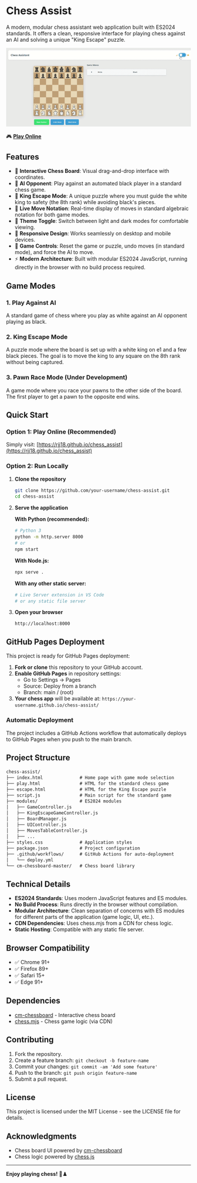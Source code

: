 # Chess Assist

A modern, modular chess assistant web application built with ES2024 standards. It offers a clean, responsive interface for playing chess against an AI and solving a unique "King Escape" puzzle.

![Chess Assist Demo](./demo.gif)

🎮 **[Play Online](https://rjj18.github.io/chess_assist)**

## Features

- 🎯 **Interactive Chess Board**: Visual drag-and-drop interface with coordinates.
- 🤖 **AI Opponent**: Play against an automated black player in a standard chess game.
- 🧩 **King Escape Mode**: A unique puzzle where you must guide the white king to safety (the 8th rank) while avoiding black's pieces.
- 📝 **Live Move Notation**: Real-time display of moves in standard algebraic notation for both game modes.
- 🎨 **Theme Toggle**: Switch between light and dark modes for comfortable viewing.
- 📱 **Responsive Design**: Works seamlessly on desktop and mobile devices.
- 🔄 **Game Controls**: Reset the game or puzzle, undo moves (in standard mode), and force the AI to move.
- ⚡ **Modern Architecture**: Built with modular ES2024 JavaScript, running directly in the browser with no build process required.

## Game Modes

### 1. Play Against AI
A standard game of chess where you play as white against an AI opponent playing as black.

### 2. King Escape Mode
A puzzle mode where the board is set up with a white king on e1 and a few black pieces. The goal is to move the king to any square on the 8th rank without being captured.

### 3. Pawn Race Mode (Under Development)
A game mode where you race your pawns to the other side of the board. The first player to get a pawn to the opposite end wins.

## Quick Start

### Option 1: Play Online (Recommended)
Simply visit: [https://rjj18.github.io/chess_assist](https://rjj18.github.io/chess_assist)

### Option 2: Run Locally

1.  **Clone the repository**
    ```bash
    git clone https://github.com/your-username/chess-assist.git
    cd chess-assist
    ```

2.  **Serve the application**

    **With Python (recommended):**
    ```bash
    # Python 3
    python -m http.server 8000
    # or
    npm start
    ```

    **With Node.js:**
    ```bash
    npx serve .
    ```

    **With any other static server:**
    ```bash
    # Live Server extension in VS Code
    # or any static file server
    ```

3.  **Open your browser**
    ```
    http://localhost:8000
    ```

## GitHub Pages Deployment

This project is ready for GitHub Pages deployment:

1.  **Fork or clone** this repository to your GitHub account.
2.  **Enable GitHub Pages** in repository settings:
    -   Go to Settings → Pages
    -   Source: Deploy from a branch
    -   Branch: main / (root)
3.  **Your chess app** will be available at: `https://your-username.github.io/chess-assist/`

### Automatic Deployment

The project includes a GitHub Actions workflow that automatically deploys to GitHub Pages when you push to the main branch.

## Project Structure

```
chess-assist/
├── index.html              # Home page with game mode selection
├── play.html               # HTML for the standard chess game
├── escape.html             # HTML for the King Escape puzzle
├── script.js               # Main script for the standard game
├── modules/                # ES2024 modules
│   ├── GameController.js
│   ├── KingEscapeGameController.js
│   ├── BoardManager.js
│   ├── UIController.js
│   ├── MovesTableController.js
│   ├── ...
├── styles.css              # Application styles
├── package.json            # Project configuration
├── .github/workflows/      # GitHub Actions for auto-deployment
│   └── deploy.yml
└── cm-chessboard-master/   # Chess board library
```

## Technical Details

-   **ES2024 Standards**: Uses modern JavaScript features and ES modules.
-   **No Build Process**: Runs directly in the browser without compilation.
-   **Modular Architecture**: Clean separation of concerns with ES modules for different parts of the application (game logic, UI, etc.).
-   **CDN Dependencies**: Uses chess.mjs from a CDN for chess logic.
-   **Static Hosting**: Compatible with any static file server.

## Browser Compatibility

-   ✅ Chrome 91+
-   ✅ Firefox 89+
-   ✅ Safari 15+
-   ✅ Edge 91+

## Dependencies

-   [cm-chessboard](https://github.com/shaack/cm-chessboard) - Interactive chess board
-   [chess.mjs](https://github.com/jhlywa/chess.js) - Chess game logic (via CDN)

## Contributing

1.  Fork the repository.
2.  Create a feature branch: `git checkout -b feature-name`
3.  Commit your changes: `git commit -am 'Add some feature'`
4.  Push to the branch: `git push origin feature-name`
5.  Submit a pull request.

## License

This project is licensed under the MIT License - see the LICENSE file for details.

## Acknowledgments

-   Chess board UI powered by [cm-chessboard](https://github.com/shaack/cm-chessboard)
-   Chess logic powered by [chess.js](https://github.com/jhlywa/chess.js)

---

**Enjoy playing chess!** 🎉♟️
